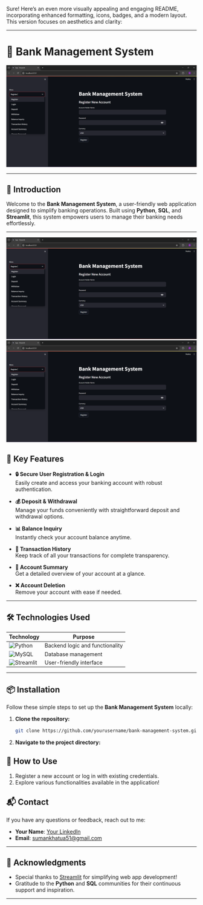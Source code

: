 Sure! Here’s an even more visually appealing and engaging README, incorporating enhanced formatting, icons, badges, and a modern layout. This version focuses on aesthetics and clarity:

---

# 🏦 Bank Management System

![Bank Management System](https://github.com/sumankhatua5/Bank_Management_System/blob/main/Screenshot%202024-10-05%20223935.png)  

---

## 📖 Introduction

Welcome to the **Bank Management System**, a user-friendly web application designed to simplify banking operations. Built using **Python**, **SQL**, and **Streamlit**, this system empowers users to manage their banking needs effortlessly.

---
![Bank Management System](https://github.com/sumankhatua5/Bank_Management_System/blob/main/Screenshot%202024-10-05%20223935.png)  
![Bank Management System](https://github.com/sumankhatua5/Bank_Management_System/blob/main/Screenshot%202024-10-05%20223935.png)  

## 🌟 Key Features

- **🔒 Secure User Registration & Login**  
  Easily create and access your banking account with robust authentication.

- **💰 Deposit & Withdrawal**  
  Manage your funds conveniently with straightforward deposit and withdrawal options.

- **📊 Balance Inquiry**  
  Instantly check your account balance anytime.

- **📜 Transaction History**  
  Keep track of all your transactions for complete transparency.

- **📄 Account Summary**  
  Get a detailed overview of your account at a glance.

- **❌ Account Deletion**  
  Remove your account with ease if needed.

---

## 🛠 Technologies Used

| Technology | Purpose |
|------------|---------|
| ![Python](https://img.shields.io/badge/Python-3776AB?style=for-the-badge&logo=python&logoColor=white) | Backend logic and functionality |
| ![MySQL](https://img.shields.io/badge/MySQL-4479A1?style=for-the-badge&logo=mysql&logoColor=white) | Database management |
| ![Streamlit](https://img.shields.io/badge/Streamlit-FF4B3A?style=for-the-badge&logo=streamlit&logoColor=white) | User-friendly interface |

---

## 📦 Installation

Follow these simple steps to set up the **Bank Management System** locally:

1. **Clone the repository:**

   ```bash
   git clone https://github.com/yourusername/bank-management-system.git
   ```

2. **Navigate to the project directory:**



## 🎨 How to Use

1. Register a new account or log in with existing credentials.
2. Explore various functionalities available in the application!


## 📬 Contact

If you have any questions or feedback, reach out to me:

- **Your Name**: [Your LinkedIn](https://www.linkedin.com/in/suman-khatua-919a7b2b0/)
- **Email**: sumankhatua51@gmail.com

---

## 🎉 Acknowledgments

- Special thanks to [Streamlit](https://streamlit.io/) for simplifying web app development!
- Gratitude to the **Python** and **SQL** communities for their continuous support and inspiration.

---

